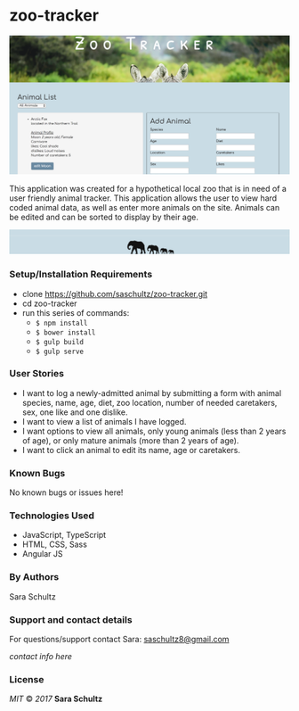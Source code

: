 # zoo-tracker

![screenshot](resources/images/header.png)

This application was created for a hypothetical local zoo that is in need of a user friendly animal tracker. This application allows the user to view hard coded animal data, as well as enter more animals on the site. Animals can be edited and can be sorted to display by their age.

![screenshot](resources/images/footer.png)


### Setup/Installation Requirements
* clone https://github.com/saschultz/zoo-tracker.git
* cd zoo-tracker
* run this series of commands:
  * `$ npm install`
  * `$ bower install`
  * `$ gulp build`
  * `$ gulp serve`

### User Stories
* I want to log a newly-admitted animal by submitting a form with animal species, name, age, diet, zoo location, number of needed caretakers, sex, one like and one dislike.
* I want to view a list of animals I have logged.
* I want options to view all animals, only young animals (less than 2 years of age), or only mature animals (more than 2 years of age).
* I want to click an animal to edit its name, age or caretakers.

### Known Bugs
No known bugs or issues here!

### Technologies Used
* JavaScript, TypeScript
* HTML, CSS, Sass
* Angular JS

### By Authors
Sara Schultz

### Support and contact details
For questions/support contact Sara: saschultz8@gmail.com

_contact info here_
### License
_MIT_ &copy; _2017_ **Sara Schultz**
